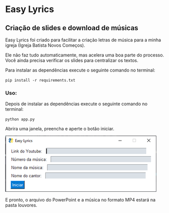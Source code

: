 # Easy Lyrics
<h2>Criação de slides e download de músicas</h2>

<p>Easy Lyrics foi criado para facilitar a criação letras de música para a minha igreja (Igreja Batista Novos Começos).</p>
<p>Ele não faz tudo automaticamente, mas acelera uma boa parte do processo.
Você ainda precisa verificar os slides para centralizar os textos.</p>

<p>Para instalar as dependências execute o seguinte comando no terminal:</p>
<code>pip install -r requirements.txt</code>

<h3>Uso:</h3>
<p>Depois de instalar as dependências execute o seguinte comando no terminal:</p>
<code>python app.py</code>

<p>Abrira uma janela, preencha e aperte o botão iniciar.</p>
<img src="print.png">

<p>E pronto, o arquivo do PowerPoint e a música no formato MP4 estará na pasta louvores.</p>